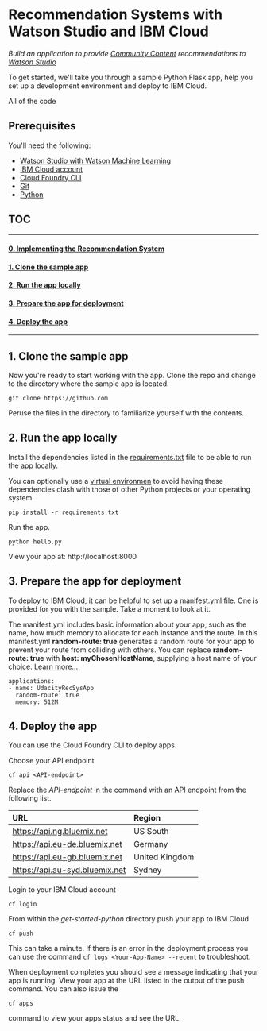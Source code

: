 # Recommendation Systems with Watson Studio and IBM Cloud 
_Build an application to provide [Community Content](https://dataplatform.ibm.com/community?context=analytics) recommendations to [Watson Studio](https://dataplatform.ibm.com/)_



To get started, we'll take you through a sample Python Flask app, help you set up a development environment and deploy to IBM Cloud. 

All of the code 

## Prerequisites

You'll need the following:
* [Watson Studio with Watson Machine Learning](https://dataplatform.ibm.com/)
* [IBM Cloud account](https://console.ng.bluemix.net/registration/)
* [Cloud Foundry CLI](https://github.com/cloudfoundry/cli#downloads)
* [Git](https://git-scm.com/downloads)
* [Python](https://www.python.org/downloads/)


## TOC

-----------

#### [0. Implementing the Recommendation System](#implement)

#### [1. Clone the sample app](#clone)

#### [2. Run the app locally](#run)

#### [3. Prepare the app for deployment](#prep)

#### [4. Deploy the app](#dep)

-----------

## 1. Clone the sample app

Now you're ready to start working with the app. Clone the repo and change to the directory where the sample app is located.
  ```
git clone https://github.com
  ```

Peruse the files in the directory to familiarize yourself with the contents.

## 2. Run the app locally

Install the dependencies listed in the [requirements.txt]() file to be able to run the app locally.

You can optionally use a [virtual environmen](https://packaging.python.org/installing/#creating-and-using-virtual-environments) to avoid having these dependencies clash with those of other Python projects or your operating system.
  ```
pip install -r requirements.txt
  ```

Run the app.
  ```
python hello.py
  ```

 View your app at: http://localhost:8000

## 3. Prepare the app for deployment

To deploy to IBM Cloud, it can be helpful to set up a manifest.yml file. One is provided for you with the sample. Take a moment to look at it.

The manifest.yml includes basic information about your app, such as the name, how much memory to allocate for each instance and the route. In this manifest.yml **random-route: true** generates a random route for your app to prevent your route from colliding with others.  You can replace **random-route: true** with **host: myChosenHostName**, supplying a host name of your choice. [Learn more...](https://console.bluemix.net/docs/manageapps/depapps.html#appmanifest)
 ```
 applications:
 - name: UdacityRecSysApp
   random-route: true
   memory: 512M
 ```

## 4. Deploy the app

You can use the Cloud Foundry CLI to deploy apps.

Choose your API endpoint
   ```
cf api <API-endpoint>
   ```

Replace the *API-endpoint* in the command with an API endpoint from the following list.

|URL                             |Region          |
|:-------------------------------|:---------------|
| https://api.ng.bluemix.net     | US South       |
| https://api.eu-de.bluemix.net  | Germany        |
| https://api.eu-gb.bluemix.net  | United Kingdom |
| https://api.au-syd.bluemix.net | Sydney         |

Login to your IBM Cloud account

  ```
cf login
  ```

From within the *get-started-python* directory push your app to IBM Cloud
  ```
cf push
  ```

This can take a minute. If there is an error in the deployment process you can use the command `cf logs <Your-App-Name> --recent` to troubleshoot.

When deployment completes you should see a message indicating that your app is running.  View your app at the URL listed in the output of the push command.  You can also issue the
  ```
cf apps
  ```
  command to view your apps status and see the URL.

  ```

